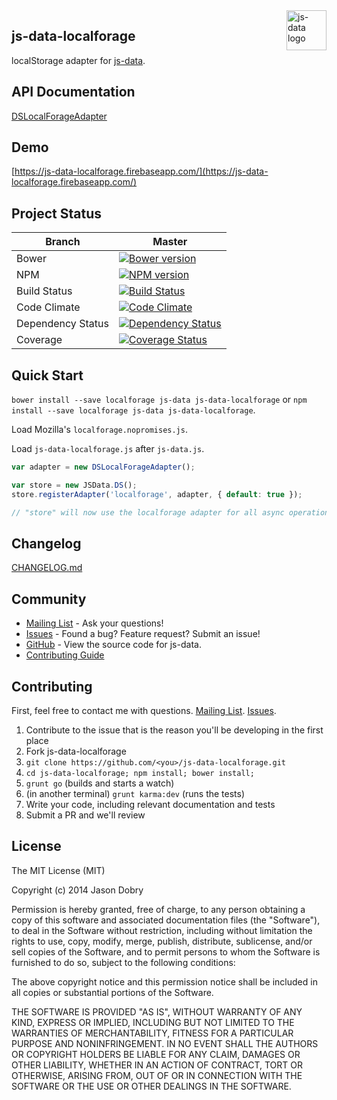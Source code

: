 <img src="https://raw.githubusercontent.com/js-data/js-data/master/js-data.png" alt="js-data logo" title="js-data" align="right" width="64" height="64" />

## js-data-localforage

localStorage adapter for [js-data](http://www.js-data.io/js-data).

## API Documentation
[DSLocalForageAdapter](https://github.com/js-data/js-data/wiki/DSLocalForageAdapter)

## Demo
[https://js-data-localforage.firebaseapp.com/](https://js-data-localforage.firebaseapp.com/)

## Project Status

| Branch | Master |
| ------ | ------ |
| Bower | [![Bower version](https://badge.fury.io/bo/js-data-localforage.png)](http://badge.fury.io/bo/js-data-localforage) |
| NPM | [![NPM version](https://badge.fury.io/js/js-data-localforage.png)](http://badge.fury.io/js/js-data-localforage) |
| Build Status | [![Build Status](https://travis-ci.org/js-data/js-data-localforage.png?branch=master)](https://travis-ci.org/js-data/js-data-localforage) |
| Code Climate | [![Code Climate](https://codeclimate.com/github/js-data/js-data-localforage.png)](https://codeclimate.com/github/js-data/js-data-localforage) |
| Dependency Status | [![Dependency Status](https://gemnasium.com/js-data/js-data-localforage.png)](https://gemnasium.com/js-data/js-data-localforage) |
| Coverage | [![Coverage Status](https://coveralls.io/repos/js-data/js-data-localforage/badge.png?branch=master)](https://coveralls.io/r/js-data/js-data-localforage?branch=master) |

## Quick Start
`bower install --save localforage js-data js-data-localforage` or `npm install --save localforage js-data js-data-localforage`.

Load Mozilla's `localforage.nopromises.js`.

Load `js-data-localforage.js` after `js-data.js`.

```js
var adapter = new DSLocalForageAdapter();

var store = new JSData.DS();
store.registerAdapter('localforage', adapter, { default: true });

// "store" will now use the localforage adapter for all async operations
```

## Changelog
[CHANGELOG.md](https://github.com/js-data/js-data-localforage/blob/master/CHANGELOG.md)

## Community
- [Mailing List](https://groups.io/org/groupsio/jsdata) - Ask your questions!
- [Issues](https://github.com/js-data/js-data-localforage/issues) - Found a bug? Feature request? Submit an issue!
- [GitHub](https://github.com/js-data/js-data-localforage) - View the source code for js-data.
- [Contributing Guide](https://github.com/js-data/js-data-localforage/blob/master/CONTRIBUTING.md)

## Contributing

First, feel free to contact me with questions. [Mailing List](https://groups.io/org/groupsio/jsdata). [Issues](https://github.com/js-data/js-data-localforage/issues).

1. Contribute to the issue that is the reason you'll be developing in the first place
1. Fork js-data-localforage
1. `git clone https://github.com/<you>/js-data-localforage.git`
1. `cd js-data-localforage; npm install; bower install;`
1. `grunt go` (builds and starts a watch)
1. (in another terminal) `grunt karma:dev` (runs the tests)
1. Write your code, including relevant documentation and tests
1. Submit a PR and we'll review

## License

The MIT License (MIT)

Copyright (c) 2014 Jason Dobry

Permission is hereby granted, free of charge, to any person obtaining a copy
of this software and associated documentation files (the "Software"), to deal
in the Software without restriction, including without limitation the rights
to use, copy, modify, merge, publish, distribute, sublicense, and/or sell
copies of the Software, and to permit persons to whom the Software is
furnished to do so, subject to the following conditions:

The above copyright notice and this permission notice shall be included in all
copies or substantial portions of the Software.

THE SOFTWARE IS PROVIDED "AS IS", WITHOUT WARRANTY OF ANY KIND, EXPRESS OR
IMPLIED, INCLUDING BUT NOT LIMITED TO THE WARRANTIES OF MERCHANTABILITY,
FITNESS FOR A PARTICULAR PURPOSE AND NONINFRINGEMENT. IN NO EVENT SHALL THE
AUTHORS OR COPYRIGHT HOLDERS BE LIABLE FOR ANY CLAIM, DAMAGES OR OTHER
LIABILITY, WHETHER IN AN ACTION OF CONTRACT, TORT OR OTHERWISE, ARISING FROM,
OUT OF OR IN CONNECTION WITH THE SOFTWARE OR THE USE OR OTHER DEALINGS IN THE
SOFTWARE.
